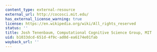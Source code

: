 ```yaml
---
content_type: external-resource
external_url: http://cocosci.mit.edu/
has_external_license_warning: true
license: https://en.wikipedia.org/wiki/All_rights_reserved
status: ''
title: Josh Tenenbaum, Computational Cognitive Science Group, MIT
uid: b1033dcd-651d-4f9c-ad0d-ea6174e01fab
wayback_url: ''
---
```

